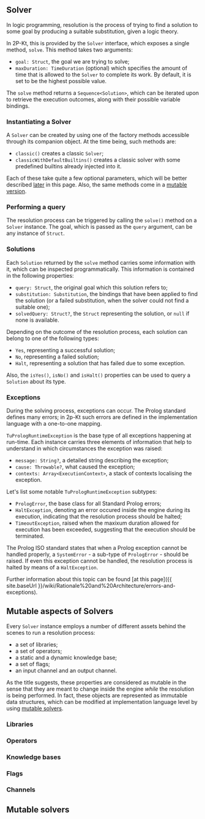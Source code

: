 ## Solver

In logic programming, resolution is the process of trying to find a solution to some goal by producing a suitable substitution, given a logic theory.

In 2P-Kt, this is provided by the `Solver` interface, which exposes a single method, `solve`. This method takes two arguments:

- `goal: Struct`, the goal we are trying to solve;
- `maxDuration: TimeDuration` (optional) which specifies the amount of time that is allowed to the `Solver` to complete its work. By default, it is set to be the highest possible value.

The `solve` method returns a `Sequence<Solution>`, which can be iterated upon to retrieve the execution outcomes, along with their possible variable bindings.

### Instantiating a Solver

A `Solver` can be created by using one of the factory methods accessible through its companion object. At the time being, such methods are:

- `classic()` creates a classic `Solver`;
- `classicWithDefaultBuiltins()` creates a classic solver with some predefined builtins already injected into it.

Each of these take quite a few optional parameters, which will be better described [later](#mutable-aspects-of-solvers) in this page. Also, the same methods come in a [mutable version](#mutable-solvers).

### Performing a query

The resolution process can be triggered by calling the `solve()` method on a `Solver` instance. The goal, which is passed as the `query` argument, can be any instance of `Struct`.

### Solutions

Each `Solution` returned by the `solve` method carries some information with it, which can be inspected programmatically. This information is contained in the following properties:

- `query: Struct`, the original goal which this solution refers to;
- `substitution: Substitution`, the bindings that have been applied to find the solution (or a failed substitution, when the solver could not find a suitable one);
- `solvedQuery: Struct?`, the `Struct` representing the solution, or `null` if none is available.

Depending on the outcome of the resolution process, each solution can belong to one of the following types:

- `Yes`, representing a successful solution;
- `No`, representing a failed solution;
- `Halt`, representing a solution that has failed due to some exception.

Also, the `isYes()`, `isNo()` and `isHalt()` properties can be used to query a `Solution` about its type.

### Exceptions

During the solving process, exceptions can occur. The Prolog standard defines many errors; in 2p-Kt such errors are defined in the implementation language with a one-to-one mapping.

`TuPrologRuntimeException` is the base type of all exceptions happening at run-time. Each instance carries three elements of information that help to understand in which circumstances the exception was raised:

- `message: String?`, a detailed string describing the exception;
- `cause: Throwable?`, what caused the exception;
- `contexts: Array<ExecutionContext>`, a stack of contexts localising the exception.

Let's list some notable `TuPrologRuntimeException` subtypes:

- `PrologError`, the base class for all Standard Prolog errors;
- `HaltException`, denoting an error occured inside the engine during its execution, indicating that the resolution process should be halted;
- `TimeoutException`, raised when the maxixum duration allowed for execution has been exceeded, suggesting that the execution should be terminated.

The Prolog ISO standard states that when a Prolog exception cannot be handled properly, a `SystemError` - a sub-type of `PrologError` - should be raised. If even this exception cannot be handled, the resolution process is halted by means of a `HaltException`.

Further information about this topic can be found [at this page]({{ site.baseUrl }}/wiki/Rationale%20and%20Architecture/errors-and-exceptions).

## Mutable aspects of Solvers

Every `Solver` instance employs a number of different assets behind the scenes to run a resolution process:

- a set of libraries;
- a set of operators;
- a static and a dynamic knowledge base;
- a set of flags;
- an input channel and an output channel.

As the title suggests, these properties are considered as mutable in the sense that they are meant to change inside the engine _while_ the resolution is being performed. In fact, these objects are represented as immutable data structures, which can be modified at implementation language level by using [mutable solvers](#mutable-solvers).

### Libraries

### Operators

### Knowledge bases

### Flags

### Channels

## Mutable solvers

